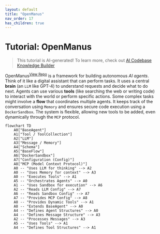 ```yaml
---
layout: default
title: "OpenManus"
nav_order: 17
has_children: true
---
```


# Tutorial: OpenManus

> This tutorial is AI-generated! To learn more, check out [AI Codebase Knowledge Builder](https://github.com/The-Pocket/Tutorial-Codebase-Knowledge)

OpenManus<sup>[View Repo](https://github.com/mannaandpoem/OpenManus/tree/f616c5d43d02d93ccc6e55f11666726d6645fdc2)</sup> is a framework for building autonomous *AI agents*.
Think of it like a digital assistant that can perform tasks. It uses a central **brain** (an `LLM` like GPT-4) to understand requests and decide what to do next.
Agents can use various **tools** (like searching the web or writing code) to interact with the world or perform specific actions. Some complex tasks might involve a **flow** that coordinates multiple agents.
It keeps track of the conversation using `Memory` and ensures secure code execution using a `DockerSandbox`.
The system is flexible, allowing new tools to be added, even dynamically through the `MCP` protocol.

```mermaid
flowchart TD
    A0["BaseAgent"]
    A1["Tool / ToolCollection"]
    A2["LLM"]
    A3["Message / Memory"]
    A4["Schema"]
    A5["BaseFlow"]
    A6["DockerSandbox"]
    A7["Configuration (Config)"]
    A8["MCP (Model Context Protocol)"]
    A0 -- "Uses LLM for thinking" --> A2
    A0 -- "Uses Memory for context" --> A3
    A0 -- "Executes Tools" --> A1
    A5 -- "Orchestrates Agents" --> A0
    A1 -- "Uses Sandbox for execution" --> A6
    A2 -- "Reads LLM Config" --> A7
    A6 -- "Reads Sandbox Config" --> A7
    A7 -- "Provides MCP Config" --> A8
    A8 -- "Provides Dynamic Tools" --> A1
    A8 -- "Extends BaseAgent" --> A0
    A4 -- "Defines Agent Structures" --> A0
    A4 -- "Defines Message Structure" --> A3
    A2 -- "Processes Messages" --> A3
    A5 -- "Uses Tools" --> A1
    A4 -- "Defines Tool Structures" --> A1
```

